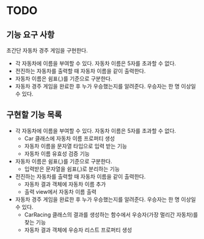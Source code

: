 # TODO

## 기능 요구 사항
초간단 자동차 경주 게임을 구현한다.

- 각 자동차에 이름을 부여할 수 있다. 자동차 이름은 5자를 초과할 수 없다.
- 전진하는 자동차를 출력할 때 자동차 이름을 같이 출력한다.
- 자동차 이름은 쉼표(,)를 기준으로 구분한다.
- 자동차 경주 게임을 완료한 후 누가 우승했는지를 알려준다. 우승자는 한 명 이상일 수 있다. 


## 구현할 기능 목록

- 각 자동차에 이름을 부여할 수 있다. 자동차 이름은 5자를 초과할 수 없다. 
  - Car 클래스에 자동차 이름 프로퍼티 생성 
  - 자동차 이름을 문자열 타입으로 입력 받는 기능 
  - 자동차 이름 유효성 검증 기능
- 자동차 이름은 쉼표(,)를 기준으로 구분한다.
  - 입력받은 문자열을 쉼표(,)로 분리하는 기능 
- 전진하는 자동차를 출력할 때 자동차 이름을 같이 출력한다.
  - 자동차 결과 객체에 자동차 이름 추가
  - 출력 view에서 자동차 이름 출력
- 자동차 경주 게임을 완료한 후 누가 우승했는지를 알려준다. 우승자는 한 명 이상일 수 있다.
  - CarRacing 클래스의 결과를 생성하는 함수에서 우승자(가장 멀리간 자동차)를 찾는 기능
  - 자동차 결과 객체에 우승자 리스트 프로퍼티 생성
